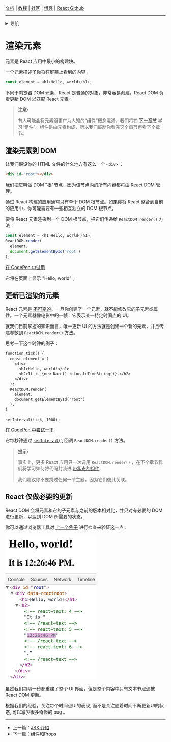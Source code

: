 [文档](/cn/docs/hello-world.md) | [教程](/cn/tutorial/tutorial.md) | [社区](/cn/community/support.md) | [博客](/cn/_posts/2017-04-07-react-v15.5.0.md) | [React Github](https://facebook.github.io/react/)

---
<details>
  <summary>导航</summary>

#### 快速入门

* [安装](/cn/docs/installation.md)
* [Hello World](/cn/docs/hello-world.md)
* [JSX 介绍](/cn/docs/introducing-jsx.md)
* [**`渲染元素`**](/cn/docs/rendering-elements.md)
* [组件和Props](/cn/docs/components-and-props.md)
* [State和生命周期](/cn/docs/state-and-lifecycle.md)
* [事件处理](/cn/docs/handling-events.md)
* [条件渲染](/cn/docs/conditional-rendering.md)
* [列表和键](/cn/docs/lists-and-keys.md)
* [表单](/cn/docs/forms.md)
* [状态提升](/cn/docs/lifting-state-up.md)
* [组合 vs 继承](/cn/docs/composition-vs-inheritance.md)
* [用 React 思考](/cn/docs/thinking-in-react.md)

#### 高级教程

* [深入JSX](/cn/docs/jsx-in-depth.md)
* [使用 PropTypes 做类型检查](/cn/docs/typechecking-with-proptypes.md)
* [Refs 和 DOM](/cn/docs/refs-and-the-dom.md)
* [不可控组件](/cn/docs/uncontrolled-components.md)
* [性能优化](/cn/docs/optimizing-performance.md)
* [不使用 ES6 的 React](/cn/docs/react-without-es6.md)
* [不使用 JSX 的 React](/cn/docs/react-without-jsx.md)
* [一致性比较（Reconciliation）](/cn/docs/reconciliation.md)
* [上下文（Context）](/cn/docs/context.md)
* [Web Components](/cn/docs/web-components.md)
* [高阶组件](/cn/docs/higher-order-components.md)
* [与其它类库集成](/cn/docs/integrating-with-other-libraries.md)

#### 参考

* [React](/cn/docs/react-api.md)
* [React.Component](/cn/docs/react-component.md)
* [ReactDOM](/cn/docs/react-dom.md)
* [ReactDOMServer](/cn/docs/react-dom-server.md)
* [DOM 元素](/cn/docs/dom-elements.md)
* [合成事件（SyntheticEvent）](/cn/docs/events.md)

#### 贡献

* [如何贡献](/cn/contributing/how-to-contribute.md)
* [代码库概述](/cn/contributing/codebase-overview.md)
* [实现说明](/cn/contributing/implementation-notes.md)
* [设计原则](/cn/contributing/design-principles.md)


</details>


# 渲染元素

元素是 React 应用中最小的构建块。

一个元素描述了你将在屏幕上看到的内容：

```js
const element = <h1>Hello, world</h1>;
```

不同于浏览器 DOM 元素，React 是普通的对象，非常容易创建，React DOM 负责更新 DOM 以匹配 React 元素。

>**注意:**
>
>有人可能会将元素跟更广为人知的“组件”概念混淆，我们将在 [下一章节](/cn/docs/components-and-props.md) 学习“组件”。组件是由元素构成，所以我们鼓励你看完这个章节再看下个章节。

## 渲染元素到 DOM

让我们假设你的 HTML 文件的什么地方有这么一个 `<div>` ：

```html
<div id="root"></div>
```

我们把它叫做 DOM "根"节点，因为该节点内的所有内容都将由 React DOM 管理。

通过 React 构建的应用通常只有单个 DOM 根节点。如果你将 React 整合到当前的应用中，你可能需要有一些相互独立的 DOM 根节点。

要将 React 元素渲染到一个 DOM 根节点，把它们传递给 `ReactDOM.render()` 方法：

```js
const element = <h1>Hello, world</h1>;
ReactDOM.render(
  element,
  document.getElementById('root')
);
```

[在 CodePen 中试用](http://codepen.io/gaearon/pen/rrpgNB?editors=1010)

它将在页面上显示 "Hello, world" 。

## 更新已渲染的元素

React 元素是 [不可变的](https://en.wikipedia.org/wiki/Immutable_object)。一旦你创建了一个元素，就不能修改它的子元素或属性。一个元素就像电影中的一帧：它表示某一特定时间点的 UI。

就我们目前掌握的知识而言，唯一更新 UI 的方法就是创建一个新的元素，并且传递参数到 `ReactDOM.render()` 方法。

思考一下这个时钟的例子：

```js{8-11}
function tick() {
  const element = (
    <div>
      <h1>Hello, world!</h1>
      <h2>It is {new Date().toLocaleTimeString()}.</h2>
    </div>
  );
  ReactDOM.render(
    element,
    document.getElementById('root')
  );
}

setInterval(tick, 1000);
```

[在 CodePen 中尝试一下](http://codepen.io/gaearon/pen/gwoJZk?editors=0010)

它每秒钟通过 [`setInterval()`](https://developer.mozilla.org/en-US/docs/Web/API/WindowTimers/setInterval) 回调 `ReactDOM.render()` 方法。

>**提示:**
>
>事实上，更多 React 应用只一次调用 `ReactDOM.render()` ，在下个章节我们将学习如何将代码封装进 [带状态的组件](/cn/docs/state-and-lifecycle.md).
>
>我们建议你不要跳过任何一节主题，因为它们彼此关联。

## React 仅做必要的更新

React DOM 会将元素和它的子元素与之前的版本相对比，并只对有必要的 DOM 进行更新，以达到 DOM 所需要的状态。

你可以通过浏览器工具对 [上一个例子](http://codepen.io/gaearon/pen/gwoJZk?editors=0010) 进行检查来验证这一点：

![DOM inspector showing granular updates](/cn/img/docs/granular-dom-updates.gif)

虽然我们每隔一秒都重建了整个 UI 界面，但是整个内容中只有文本节点通被 React DOM 更新。

根据我们的经验，关注每个时间点UI的表现, 而不是关注随着时间不断更新UI的状态, 可以减少很多奇怪的 bug 。



---

* 上一篇：[JSX 介绍](/cn/docs/introducing-jsx.md)
* 下一篇：[组件和Props](/cn/docs/components-and-props.md)
